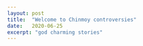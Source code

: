 ```yaml
---
layout: post
title:  "Welcome to Chinmoy controversies"
date:   2020-06-25
excerpt: "god charming stories"
---
```

